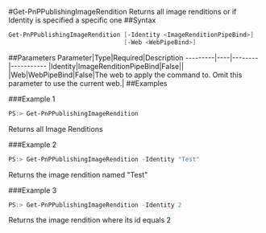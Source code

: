 #Get-PnPPublishingImageRendition
Returns all image renditions or if Identity is specified a specific one
##Syntax
```powershell
Get-PnPPublishingImageRendition [-Identity <ImageRenditionPipeBind>]
                                [-Web <WebPipeBind>]
```


##Parameters
Parameter|Type|Required|Description
---------|----|--------|-----------
|Identity|ImageRenditionPipeBind|False||
|Web|WebPipeBind|False|The web to apply the command to. Omit this parameter to use the current web.|
##Examples

###Example 1
```powershell
PS:> Get-PnPPublishingImageRendition
```
Returns all Image Renditions

###Example 2
```powershell
PS:> Get-PnPPublishingImageRendition -Identity "Test"
```
Returns the image rendition named "Test"

###Example 3
```powershell
PS:> Get-PnPPublishingImageRendition -Identity 2
```
Returns the image rendition where its id equals 2
